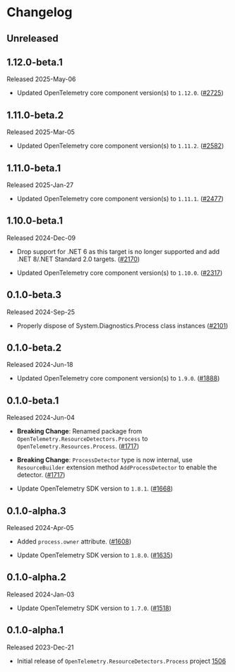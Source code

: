 # Changelog

## Unreleased

## 1.12.0-beta.1

Released 2025-May-06

* Updated OpenTelemetry core component version(s) to `1.12.0`.
  ([#2725](https://github.com/open-telemetry/opentelemetry-dotnet-contrib/pull/2725))

## 1.11.0-beta.2

Released 2025-Mar-05

* Updated OpenTelemetry core component version(s) to `1.11.2`.
  ([#2582](https://github.com/open-telemetry/opentelemetry-dotnet-contrib/pull/2582))

## 1.11.0-beta.1

Released 2025-Jan-27

* Updated OpenTelemetry core component version(s) to `1.11.1`.
  ([#2477](https://github.com/open-telemetry/opentelemetry-dotnet-contrib/pull/2477))

## 1.10.0-beta.1

Released 2024-Dec-09

* Drop support for .NET 6 as this target is no longer supported
  and add .NET 8/.NET Standard 2.0 targets.
  ([#2170](https://github.com/open-telemetry/opentelemetry-dotnet-contrib/pull/2170))

* Updated OpenTelemetry core component version(s) to `1.10.0`.
  ([#2317](https://github.com/open-telemetry/opentelemetry-dotnet-contrib/pull/2317))

## 0.1.0-beta.3

Released 2024-Sep-25

* Properly dispose of System.Diagnostics.Process class instances
  ([#2101](https://github.com/open-telemetry/opentelemetry-dotnet-contrib/pull/2101))

## 0.1.0-beta.2

Released 2024-Jun-18

* Updated OpenTelemetry core component version(s) to `1.9.0`.
  ([#1888](https://github.com/open-telemetry/opentelemetry-dotnet-contrib/pull/1888))

## 0.1.0-beta.1

Released 2024-Jun-04

* **Breaking Change**: Renamed package from `OpenTelemetry.ResourceDetectors.Process`
  to `OpenTelemetry.Resources.Process`.
  ([#1717](https://github.com/open-telemetry/opentelemetry-dotnet-contrib/pull/1717))

* **Breaking Change**: `ProcessDetector` type is now internal, use `ResourceBuilder`
  extension method `AddProcessDetector` to enable the detector.
  ([#1717](https://github.com/open-telemetry/opentelemetry-dotnet-contrib/pull/1717))

* Update OpenTelemetry SDK version to `1.8.1`.
  ([#1668](https://github.com/open-telemetry/opentelemetry-dotnet-contrib/pull/1668))

## 0.1.0-alpha.3

Released 2024-Apr-05

* Added `process.owner` attribute.
  ([#1608](https://github.com/open-telemetry/opentelemetry-dotnet-contrib/pull/1608))

* Update OpenTelemetry SDK version to `1.8.0`.
  ([#1635](https://github.com/open-telemetry/opentelemetry-dotnet-contrib/pull/1635))

## 0.1.0-alpha.2

Released 2024-Jan-03

* Update OpenTelemetry SDK version to `1.7.0`.
  ([#1518](https://github.com/open-telemetry/opentelemetry-dotnet-contrib/pull/1518))

## 0.1.0-alpha.1

Released 2023-Dec-21

* Initial release of `OpenTelemetry.ResourceDetectors.Process` project
  [1506](https://github.com/open-telemetry/opentelemetry-dotnet-contrib/pull/1506)
